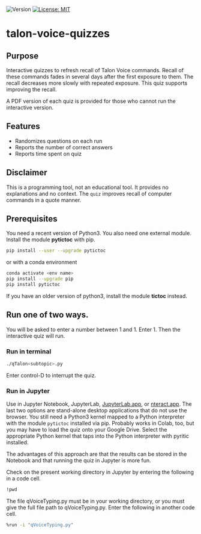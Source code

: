 ![Version](https://img.shields.io/static/v1?label=talon-voice-quizzes&message=0.1&color=brightcolor)
[![License: MIT](https://img.shields.io/badge/License-MIT-blue.svg)](https://opensource.org/licenses/MIT)

# talon-voice-quizzes

## Purpose
Interactive quizzes to refresh recall of Talon Voice commands.
Recall of these commands fades in several days after the first exposure to them.
The recall decreases more slowly with repeated exposure.
This quiz supports improving the recall.

A PDF version of each quiz is provided for those who cannot run the interactive version.

## Features

- Randomizes questions on each run
- Reports the number of correct answers
- Reports time spent on quiz

## Disclaimer
This is a programming tool, not an educational tool.
It provides no explanations and no context.
The `quiz` improves recall of computer commands in a quote manner.


## Prerequisites
You need a recent version of Python3.
You also need one external module.
Install the module **pytictoc** with pip.

```bash
pip install --user --upgrade pytictoc
```

or with a conda environment

```bash
conda activate <env name>
pip install --upgrade pip 
pip install pytictoc
```

If you have an older version of python3, install the module **tictoc** instead.

## Run one of two ways.

You will be asked to enter a number between 1 and 1. Enter 1.
Then the interactive quiz will run.

### Run in terminal

```bash
./qTalon<subtopic>.py
```

Enter control-D to interrupt the quiz.

### Run in Jupyter
Use in Jupyter Notebook, JupyterLab, [JupyterLab.app](https://blog.jupyter.org/jupyterlab-desktop-app-now-available-b8b661b17e9a), or [nteract.app](https://nteract.io/).
The last two options are stand-alone desktop applications that do not use the browser.
You still need a Python3 kernel mapped to a Python interpreter with the module `pytictoc` installed via pip.
Probably works in Colab, too, but you may have to load the quiz onto your Google Drive.
Select the appropriate Python kernel that taps into the Python interpreter with pyritic installed.

The advantages of this approach are that the results can be stored in the Notebook and that running the quiz in Jupyter is more fun.

Check on the present working directory in Jupyter by entering the following in a code cell.

```bash
!pwd
```

The file qVoiceTyping.py must be in your working directory, or you must give the full file path to qVoiceTyping.py.
Enter the following in another code cell.

```bash
%run -i "qVoiceTyping.py"
```
